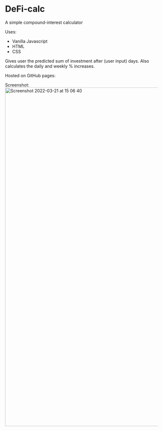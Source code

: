 # DeFi-calc
A simple compound-interest calculator

Uses:
- Vanilla Javascript
- HTML
- CSS

Gives user the predicted sum of investment after (user input) days.
Also calculates the daily and weekly % increases.

Hosted on GitHub pages: 

Screenshot:
<img width="1115" alt="Screenshot 2022-03-21 at 15 06 40" src="https://user-images.githubusercontent.com/28829008/159299380-424b2175-97f7-445d-9cf2-6e156d1c0be1.png">
